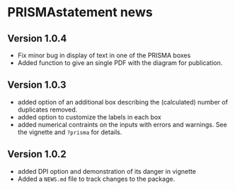 # PRISMAstatement news

## Version 1.0.4

* Fix minor bug in display of text in one of the PRISMA boxes
* Added function to give an single PDF with the diagram for publication.

## Version 1.0.3

* added option of an additional box describing the (calculated) number of
  duplicates removed.
* added option to customize the labels in each box
* added numerical contraints on the inputs with errors and warnings. See
  the vignette and `?prisma` for details.

## Version 1.0.2

* added DPI option and demonstration of its danger in vignette
* Added a `NEWS.md` file to track changes to the package.
